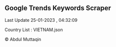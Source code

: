 

## Google Trends Keywords Scraper 
 
Last Update 25-01-2023 , 04:32:09

Country List :
VIETNAM.json



© Abdul Muttaqin 
